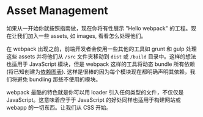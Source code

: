 # Asset Management

如果从一开始你就按照指南做，现在你将有性展示 "Hello webpack" 的工程。现在让我们加入一些 assets, 如 images, 看看怎么处理他们。

在 webpack 出现之前，前端开发者会使用一些其他的工具如 grunt 和 gulp 处理这些 assets 并将他们从 `/src` 文件夹移动到 `dist` 或 `/build` 目录中。这样的想法也适用于 JavaScript 模块，但是 webpack 这样的工具将动态 bundle 所有依赖 (将已知创建为[依赖图表](https://webpack.js.org/concepts/dependency-graph)). 这样是很棒的因为每个模块现在都明确声明其依赖，我们将避免 bundling 那些不使用的模块。

webpack 最酷的特色就是你可以用 loader 引入任何类型的文件，不仅仅是 JavaScript。这意味着应于于 JavaScript 的好处同样也适用于构建网站或 webapp 的一切东西。让我们从 CSS 开始。
